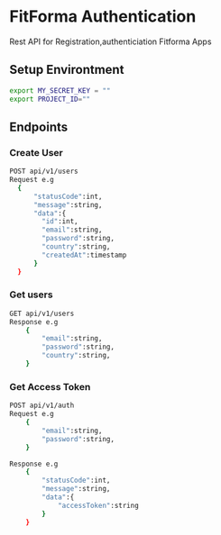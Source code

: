 # FitForma Authentication
Rest API for Registration,authenticiation Fitforma Apps


## Setup Environtment

```bash
export MY_SECRET_KEY = ""
export PROJECT_ID=""
```

## Endpoints

### Create User 
```bash
POST api/v1/users
Request e.g 
  {                               
      "statusCode":int,        
      "message":string,        
      "data":{                 
        "id":int,
        "email":string,
        "password":string,
        "country":string,
        "createdAt":timestamp
      }                        
  }                            
```
### Get users            
```bash                    
GET api/v1/users          
Response e.g                
    {                      
        "email":string,    
        "password":string, 
        "country":string,  
    }                      
```                        

### Get Access Token
```bash
POST api/v1/auth
Request e.g 
    {
        "email":string,
        "password":string,
    }

Response e.g
    {
        "statusCode":int,
        "message":string,
        "data":{
            "accessToken":string
        }
    }

```

